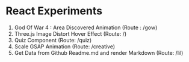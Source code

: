# React Experiments
  1. God Of War 4 : Area Discovered Animation (Route : /gow)
  2. Three.js Image Distort Hover Effect (Route: /)
  3. Quiz Component (Route: /quiz)
  4. Scale GSAP Animation (Route: /creative)
  5. Get Data from Github Readme.md and render Markdown (Route: /lil)
  


